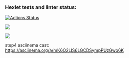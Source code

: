 ### Hexlet tests and linter status:
[![Actions Status](https://github.com/barsheel/php-project-48/actions/workflows/hexlet-check.yml/badge.svg)](https://github.com/barsheel/php-project-48/actions)

<a href="https://codeclimate.com/github/barsheel/php-project-48/maintainability"><img src="https://api.codeclimate.com/v1/badges/dcd728563e7ffec61cb1/maintainability" /></a>

<a href="https://codeclimate.com/github/barsheel/php-project-48/test_coverage"><img src="https://api.codeclimate.com/v1/badges/dcd728563e7ffec61cb1/test_coverage" /></a>

step4 asciinema cast: https://asciinema.org/a/mK6O2LIS6LGCDSympPUzGwo6K     
